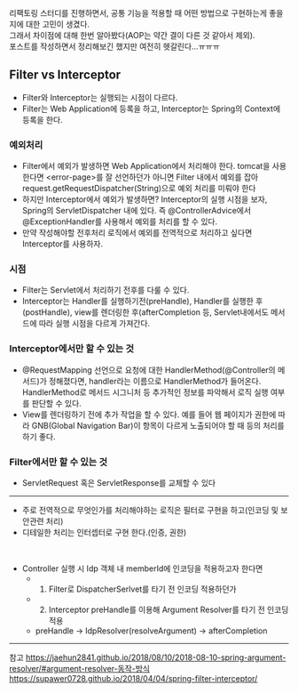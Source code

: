 리팩토링 스터디를 진행하면서, 공통 기능을 적용할 때 어떤 방법으로 구현하는게 좋을지에 대한 고민이 생겼다.  
그래서 차이점에 대해 한번 알아봤다(AOP는 약간 결이 다른 것 같아서 제외).  
포스트를 작성하면서 정리해보긴 했지만 여전히 헷갈린다...ㅠㅠㅠ

## Filter vs Interceptor

- Filter와 Interceptor는 실행되는 시점이 다르다.
- Filter는 Web Application에 등록을 하고, Interceptor는 Spring의 Context에 등록을 한다.

### 예외처리

- Filter에서 예외가 발생하면 Web Application에서 처리해야 한다. 
tomcat을 사용한다면 \<error-page>를 잘 선언하던가 아니면 Filter 내에서 예외를 잡아 request.getRequestDispatcher(String)으로 예외 처리를 미뤄야 한다
- 하지만 Interceptor에서 예외가 발생하면? Interceptor의 실행 시점을 보자, Spring의 ServletDispatcher 내에 있다. 
즉 @ControllerAdvice에서 @ExceptionHandler를 사용해서 예외를 처리를 할 수 있다.
- 만약 작성해야할 전후처리 로직에서 예외를 전역적으로 처리하고 싶다면 Interceptor를 사용하자.

### 시점
- Filter는 Servlet에서 처리하기 전후를 다룰 수 있다.
- Interceptor는 Handler를 실행하기전(preHandle), Handler를 실행한 후(postHandle), view를 렌더링한 후(afterCompletion 등, Servlet내에서도 메서드에 따라 실행 시점을 다르게 가져간다.

### Interceptor에서만 할 수 있는 것
- @RequestMapping 선언으로 요청에 대한 HandlerMethod(@Controller의 메서드)가 정해졌다면, handler라는 이름으로 HandlerMethod가 들어온다. HandlerMethod로 메서드 시그니처 등 추가적인 정보를 파악해서 로직 실행 여부를 판단할 수 있다.
- View를 렌더링하기 전에 추가 작업을 할 수 있다. 예를 들어 웹 페이지가 권한에 따라 GNB(Global Navigation Bar)이 항목이 다르게 노출되어야 할 때 등의 처리를 하기 좋다.

### Filter에서만 할 수 있는 것
- ServletRequest 혹은 ServletResponse를 교체할 수 있다

* * *

- 주로 전역적으로 무엇인가를 처리해야하는 로직은 필터로 구현을 하고(인코딩 및 보안관련 처리)
- 디테일한 처리는 인터셉터로 구현 한다.(인증, 권한)
<br>

- Controller 실행 시 Idp 객체 내 memberId에 인코딩을 적용하고자 한다면
    - 1. Filter로 DispatcherSerlvet를 타기 전 인코딩 적용하던가
    - 2. Interceptor preHandle를 이용해 Argument Resolver를 타기 전 인코딩 적용
    - preHandle -> IdpResolver(resolveArgument) -> afterCompletion



* * *

참고
https://jaehun2841.github.io/2018/08/10/2018-08-10-spring-argument-resolver/#argument-resolver-동작-방식
https://supawer0728.github.io/2018/04/04/spring-filter-interceptor/